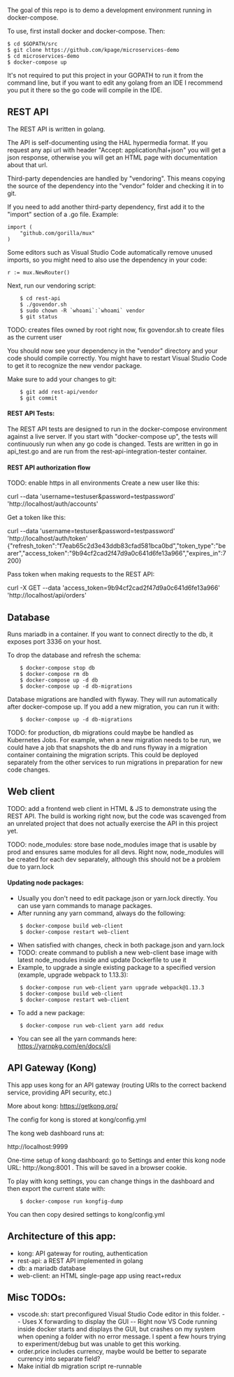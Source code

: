 The goal of this repo is to demo a development environment running in docker-compose.

To use, first install docker and docker-compose.  Then:

    $ cd $GOPATH/src
    $ git clone https://github.com/kpage/microservices-demo
    $ cd microservices-demo
    $ docker-compose up

It's not required to put this project in your GOPATH to run it from the command line, but if you want
to edit any golang from an IDE I recommend you put it there so the go code will compile in the IDE.

## REST API

The REST API is written in golang.

The API is self-documenting using the HAL hypermedia format.  If you request any api url with header "Accept: application/hal+json" you will get a json response, otherwise
you will get an HTML page with documentation about that url.

Third-party dependencies are handled by "vendoring".  This means copying the source of the dependency into the "vendor" folder
and checking it in to git.

If you need to add another third-party dependency, first add it to the "import" section of a .go file.  Example:

```
import (
	"github.com/gorilla/mux"
)
```

Some editors such as Visual Studio Code automatically remove unused imports, so you might need to also use the dependency
in your code:

```
r := mux.NewRouter()
```

Next, run our vendoring script:

```
    $ cd rest-api
    $ ./govendor.sh
    $ sudo chown -R `whoami`:`whoami` vendor
    $ git status
```
TODO: creates files owned by root right now, fix govendor.sh to create files as the current user

You should now see your dependency in the "vendor" directory and your code should compile correctly.  You might have to
restart Visual Studio Code to get it to recognize the new vendor package.

Make sure to add your changes to git:

```
    $ git add rest-api/vendor
    $ git commit
```
#### REST API Tests:

The REST API tests are designed to run in the docker-compose environment against a live server.  If you start with "docker-compose up", the tests will continuously
run when any go code is changed.  Tests are written in go in api_test.go and are run from the rest-api-integration-tester container.

#### REST API authorization flow

TODO: enable https in all environments
Create a new user like this:

curl --data 'username=testuser&password=testpassword' 'http://localhost/auth/accounts'

Get a token like this:

curl --data 'username=testuser&password=testpassword' 'http://localhost/auth/token'
{"refresh_token":"f7eab65c2d3e43ddb83cfad581bca0bd","token_type":"bearer","access_token":"9b94cf2cad2f47d9a0c641d6fe13a966","expires_in":7200}

Pass token when making requests to the REST API:

curl -X GET --data 'access_token=9b94cf2cad2f47d9a0c641d6fe13a966' 'http://localhost/api/orders'

## Database

Runs mariadb in a container.  If you want to connect directly to the db, it exposes port 3336 on your host.

To drop the database and refresh the schema:

```
    $ docker-compose stop db
    $ docker-compose rm db
    $ docker-compose up -d db
    $ docker-compose up -d db-migrations
```

Database migrations are handled with flyway.  They will run automatically after docker-compose up.  If you add a new migration,
you can run it with:

```
    $ docker-compose up -d db-migrations
```

TODO: for production, db migrations could maybe be handled as Kubernetes Jobs.  For example, when a new migration needs to
be run, we could have a job that snapshots the db and runs flyway in a migration container containing the migration scripts.
This could be deployed separately from the other services to run migrations in preparation for new code changes.

## Web client

TODO: add a frontend web client in HTML & JS to demonstrate using the REST API.  The build is working right now, but the code was
scavenged from an unrelated project that does not actually exercise the API in this project yet.

TODO: node_modules: store base node_modules image that is usable by prod and ensures same modules for all devs.  Right now, node_modules will be created for each dev separately, although
this should not be a problem due to yarn.lock

#### Updating node packages:

- Usually you don't need to edit package.json or yarn.lock directly.  You can use yarn commands to manage packages.
- After running any yarn command, always do the following:

```
    $ docker-compose build web-client
    $ docker-compose restart web-client
```

- When satisfied with changes, check in both package.json and yarn.lock
- TODO: create command to publish a new web-client base image with latest node_modules inside and update 
  Dockerfile to use it
- Example, to upgrade a single existing package to a specified version (example, upgrade webpack to 1.13.3):

```
    $ docker-compose run web-client yarn upgrade webpack@1.13.3
    $ docker-compose build web-client
    $ docker-compose restart web-client
```

- To add a new package:

```
    $ docker-compose run web-client yarn add redux
```

- You can see all the yarn commands here: https://yarnpkg.com/en/docs/cli

## API Gateway (Kong)

This app uses kong for an API gateway (routing URIs to the correct backend service, providing API security, etc.)

More about kong: https://getkong.org/

The config for kong is stored at kong/config.yml

The kong web dashboard runs at:

http://localhost:9999

One-time setup of kong dashboard: go to Settings and enter this kong node URL: http://kong:8001 .  This will be saved in a browser cookie.

To play with kong settings, you can change things in the dashboard and then export the current state with:

```
    $ docker-compose run kongfig-dump
```

You can then copy desired settings to kong/config.yml

## Architecture of this app:
- kong: API gateway for routing, authentication
- rest-api: a REST API implemented in golang
- db: a mariadb database
- web-client: an HTML single-page app using react+redux

## Misc TODOs:

- vscode.sh: start preconfigured Visual Studio Code editor in this folder.
-- Uses X forwarding to display the GUI
-- Right now VS Code running inside docker starts and displays the GUI, but crashes on my system when opening a folder with no error message.  I spent a few hours trying to experiment/debug but was unable to get this working.
- order.price includes currency, maybe would be better to separate currency into separate field?
- Make initial db migration script re-runnable